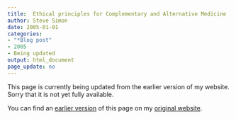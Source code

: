 ```yaml
---
title:  Ethical principles for Complementary and Alternative Medicine 
author: Steve Simon
date: 2005-01-01
categories:
- "*Blog post"
- 2005
- Being updated
output: html_document
page_update: no
---
```


This page is currently being updated from the earlier version of my website. Sorry that it is not yet fully available.

<!---More--->

You can find an [earlier version][sim1] of this page on my [original website][sim2].


[sim1]: http://www.pmean.com/05/EthicsCAM.html
[sim2]: http://www.pmean.com/original_site.html
